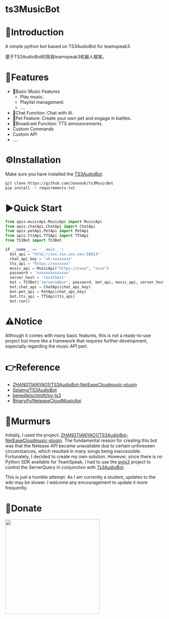 # ts3MusicBot
# 👋Introduction
A simple python bot based on TS3AudioBot for teamspeak3.

基于TS3AudioBot的简易teamspeak3机器人框架。

# 🚩Features
- 🎵Basic Music Features
  - Play music.
  - Playlist management.
  - ....
- 🤖Chat Function: Chat with AI.
- 🐶Pet Feature: Create your own pet and engage in battles.
- 📢Broadcast Function: TTS announcements.
- Custom Commands
- Custom API
- ....

# ⚙️Installation
Make sure you have installed the [TS3AudioBot](https://github.com/Splamy/TS3AudioBot)   .
~~~bash
git clone https://github.com/Joooook/ts3MusicBot
pip install -r requirements.txt
~~~

# ▶️Quick Start

~~~python
from apis.muiscApi.MusicApi import MusicApi
from apis.chatApi.ChatApi import ChatApi
from apis.petApi.PetApi import PetApi
from apis.ttsApi.TTSApi import TTSApi
from TS3Bot import TS3Bot

if __name__ == '__main__':
  bot_api = "http://xxx.xxx.xxx.xxx:58913"
  chat_api_key = "sk-xxxxxxxx"
  tts_api = "https://xxxxxxx"
  music_api = MusicApi("https://xxxx", "xxxx")
  password = 'xxxxxxxxxxxxxx'
  server_host = 'localhost'
  bot = TS3Bot('serveradmin', password, bot_api, music_api, server_host)
  bot.chat_api = ChatApi(chat_api_key)
  bot.pet_api = PetApi(chat_api_key)
  bot.tts_api = TTSApi(tts_api)
  bot.run()
~~~
# ⚠️Notice
Although it comes with many basic features, this is not a ready-to-use project but more like a framework that requires further development, especially regarding the music API part.


# 👉️Reference

- [ZHANGTIANYAO1/TS3AudioBot-NetEaseCloudmusic-plugin](https://github.com/ZHANGTIANYAO1/TS3AudioBot-NetEaseCloudmusic-plugin)
- [Splamy/TS3AudioBot](https://github.com/Splamy/TS3AudioBot)
- [benediktschmitt/py-ts3](https://github.com/benediktschmitt/py-ts3)
- [Binaryify/NeteaseCloudMusicApi](https://github.com/Binaryify/NeteaseCloudMusicApi)

# 💭Murmurs
Initially, I used the project: [ZHANGTIANYAO1/TS3AudioBot-NetEaseCloudmusic-plugin](https://github.com/ZHANGTIANYAO1/TS3AudioBot-NetEaseCloudmusic-plugin). The fundamental reason for creating this bot was that the Netease API became unavailable due to certain unforeseen circumstances, which resulted in many songs being inaccessible. Fortunately, I decided to create my own solution. However, since there is no Python SDK available for TeamSpeak, I had to use the [pyts3](https://github.com/benediktschmitt/py-ts3) project to control the ServerQuery in conjunction with [Ts3AudioBot](https://github.com/Splamy/TS3AudioBot).

This is just a humble attempt. As I am currently a student, updates to the wiki may be slower. I welcome any encouragement to update it more frequently.

# 🧋Donate
<a href="https://afdian.com/item/2a0e0cdcadf911ef9f725254001e7c00">
  <img src="https://s2.loli.net/2024/11/29/1JBxzphs7V6WcK9.jpg" width="300px">
</a>

